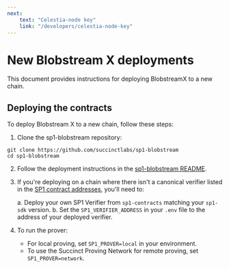 ```yaml
---
next:
    text: "Celestia-node key"
    link: "/developers/celestia-node-key"
---
```


# New Blobstream X deployments

This document provides instructions for deploying BlobstreamX to a new chain.

## Deploying the contracts

To deploy Blobstream X to a new chain, follow these steps:

1. Clone the sp1-blobstream repository:

```shell
git clone https://github.com/succinctlabs/sp1-blobstream
cd sp1-blobstream
```

2. Follow the deployment instructions in the
[sp1-blobstream README](https://github.com/succinctlabs/sp1-blobstream?tab=readme-ov-file#deployment).

3. If you're deploying on a chain where there isn't a canonical verifier listed in the
[SP1 contract addresses](https://github.com/succinctlabs/sp1/blob/main/book/onchain-verification/contract-addresses.md), you'll need to:

   a. Deploy your own SP1 Verifier from `sp1-contracts` matching your `sp1-sdk` version.
   b. Set the `SP1_VERIFIER_ADDRESS` in your `.env` file to the address of your deployed verifier.

4. To run the prover:

   - For local proving, set `SP1_PROVER=local` in your environment.
   - To use the Succinct Proving Network for remote proving, set `SP1_PROVER=network`.

